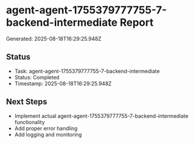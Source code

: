 # agent-agent-1755379777755-7-backend-intermediate Report

Generated: 2025-08-18T16:29:25.948Z

## Status
- Task: agent-agent-1755379777755-7-backend-intermediate
- Status: Completed
- Timestamp: 2025-08-18T16:29:25.948Z

## Next Steps
- Implement actual agent-agent-1755379777755-7-backend-intermediate functionality
- Add proper error handling
- Add logging and monitoring
